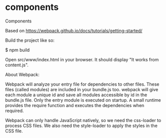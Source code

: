 # components
Components

Based on https://webpack.github.io/docs/tutorials/getting-started/

Build the project like so:

$ npm build

Open src/www/index.html in your browser. It should display "It works from content.js".

About Webpack:

Webpack will analyze your entry file for dependencies to other files. These files (called modules) are included in your bundle.js too. webpack will give each module a unique id and save all modules accessible by id in the bundle.js file. Only the entry module is executed on startup. A small runtime provides the require function and executes the dependencies when required.

Webpack can only handle JavaScript natively, so we need the css-loader to process CSS files. We also need the style-loader to apply the styles in the CSS file.
